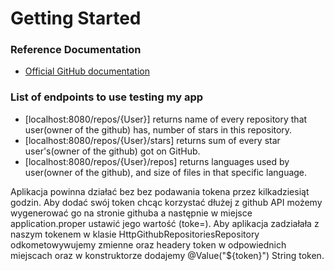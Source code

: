 # Getting Started

### Reference Documentation

* [Official GitHub documentation](https://docs.github.com/en/rest)


### List of endpoints to use testing my app

* [localhost:8080/repos/{User}]               returns name of every repository that user(owner of the github) has, number of stars in this repository.
* [localhost:8080/repos/{User}/stars]         returns sum of every star user's(owner of the github) got on GitHub.
* [localhost:8080/repos/{User}/repos]         returns languages used by user(owner of the github), and size of files in that specific language.


Aplikacja powinna działać bez bez podawania tokena przez kilkadziesiąt godzin.
Aby dodać swój token chcąc korzystać dłużej z github API możemy wygenerować go na stronie githuba a następnie w miejsce application.proper ustawić jego wartość (toke=).
Aby aplikacja zadziałała z naszym tokenem w klasie HttpGithubRepositoriesRepository odkometowywujemy zmienne oraz headery token w odpowiednich miejscach oraz w konstruktorze 
dodajemy @Value("${token}") String token.